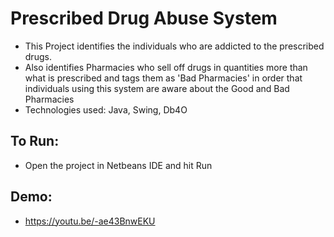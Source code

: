 # Prescribed Drug Abuse System
- This Project identifies the individuals who are addicted to the prescribed drugs. 
- Also identifies Pharmacies who sell off drugs in quantities more than what is prescribed and tags them as 'Bad Pharmacies' in order that individuals using this system are aware about the Good and Bad Pharmacies
- Technologies used: Java, Swing, Db4O

## To Run: 
- Open the project in Netbeans IDE and hit Run

## Demo: 
- https://youtu.be/-ae43BnwEKU


